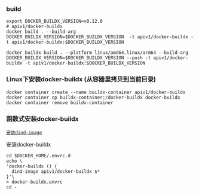 ### build

```shell
export DOCKER_BUILDX_VERSION=v0.12.0
# apiv1/docker-buildx
docker build . --build-arg DOCKER_BUILDX_VERSION=$DOCKER_BUILDX_VERSION  -t apiv1/docker-buildx -t apiv1/docker-buildx:$DOCKER_BUILDX_VERSION

docker buildx build . --platform linux/amd64,linux/arm64 --build-arg DOCKER_BUILDX_VERSION=$DOCKER_BUILDX_VERSION --push -t apiv1/docker-buildx -t apiv1/docker-buildx:$DOCKER_BUILDX_VERSION
```

### Linux下安装docker-buildx (从容器里拷贝到当前目录)

```shell
docker container create --name buildx-container apiv1/docker-buildx
docker container cp buildx-container:/docker-buildx docker-buildx
docker container remove buildx-container
```

### 函数式安装docker-buildx
[`安装dind-image`](../dind/README.md#dind-image)

安装docker-buildx
```shell
cd $DOCKER_HOME/.envrc.d
echo \
'docker-buildx () {
  dind-image apiv1/docker-buildx $*
}'\
> docker-buildx.envrc
cd -
```